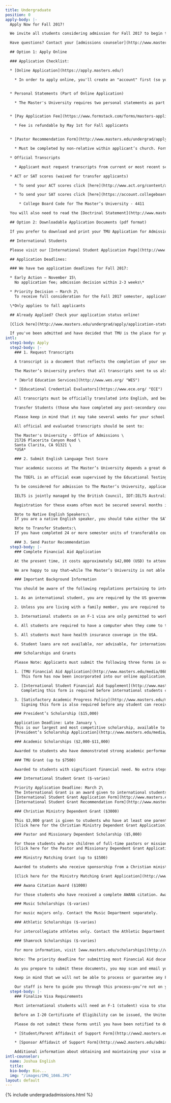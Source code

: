 ```yaml
---
title: Undergraduate
position: 0
apply-body: |-
  Apply Now for Fall 2017!

  We invite all students considering admission for Fall 2017 to begin the application process now. Don't miss out on a life-changing TMU education--complete your application as soon as possible! Below we’ve listed what components are needed to complete the application process.

  Have questions? Contact your [admissions counselor](http://www.masters.edu/undergrad/bios/ "Counselors").

  ## Option 1: Apply Online

  ### Application Checklist:

  * [Online Application](https://apply.masters.edu/)

    * In order to apply online, you'll create an "account" first (so you can save and return to your application), before being able to complete the various sections of the online application. Once an application is submitted, the applicant cannot go back and change the application.


  * Personal Statements (Part of Online Application)

    * The Master's University requires two personal statements as part of the application (approx. 300-500 words each), so plan accordingly. Online application can be submitted without personal statements. Statements must then be emailed to [admissions@masters.edu](mailto:admissions@masters.edu) in PDF format to be added to application.


  * [Pay Application Fee](https://www.formstack.com/forms/masters-application_fee_credit_card_processing) (Fall Students waived before November 15th)

    * Fee is refundable by May 1st for Fall applicants


  * [Pastor Recommendation Form](http://www.masters.edu/undergrad/apply/pastoral-recommendation-form/)

    * Must be completed by non-relative within applicant’s church. Form can be filled out by Head Pastor, Associate Pastor, Youth Pastor, or Elder. Form can be sent directly to pastor from application by inputting the pastor’s email address when requested, otherwise it is the applicants responsibility to email their pastor the link to the form.

  * Official Transcripts

    * Applicant must request transcripts from current or most recent school. Transcripts can be emailed to [admissions@masters.edu](mailto:admissions@masters.edu) or mailed directly to the Office of Admissions at 21726 Placerita Canyon Rd., Newhall, CA 91321

  * ACT or SAT scores (waived for transfer applicants)

    * To send your ACT scores click [here](http://www.act.org/content/act/en/products-and-services/the-act/your-scores/send-your-scores.html)

    * To send your SAT scores click [here](https://account.collegeboard.org/login/login?idp=ECL&appId=115&DURL=https%3A//nsat.collegeboard.org/satweb/login.jsp&affiliateId=aru%7Canypage&bannerId=ht%7Cnsat-send)

      * College Board Code for The Master’s University - 4411

  You will also need to read the [Doctrinal Statement](http://www.masters.edu/abouttmc/doctrine/) and [Student Handbook](http://www.masters.edu/handbook).

  ## Option 2: Downloadable Application Documents (pdf format)

  If you prefer to download and print your TMU Application for Admission, rather than completing it online, you may download all the application components [here](http://www.masters.edu/undergrad/apply/downloads/ "Downloads Page").

  ## International Students

  Please visit our [International Student Application Page](http://www.masters.edu/undergrad/international/ "International Applicants") for detailed information about how to apply.

  ## Application Deadlines:

  ### We have two application deadlines for Fall 2017:

  * Early Action – November 15\
    No application fee; admission decision within 2-3 weeks\*

  * Priority Decision – March 2\
    To receive full consideration for the Fall 2017 semester, applicants should complete their admissions and financial aid applications by March 2nd. However, The Master's University will continue to accept applications on a rolling basis after our priority deadline.

  \*Only applies to fall applicants

  ## Already Applied? Check your application status online!

  [Click here](http://www.masters.edu/undergrad/apply/application-status.aspx "Application Status") to check the status of your online application in real time.

  If you've been admitted and have decided that TMU is the place for you, secure your spot today by submitting your $200 tuition/housing deposit [here](https://www.formstack.com/forms/masters-new_student_deposit_payment "Undergrad Deposit Form"). The deposit is fully refundable until May 1.
intl:
  step1-body: Apply
  step2-body: |-
    ### 1. Request Transcripts

    A transcript is a document that reflects the completion of your secondary school education or the equivalent. Transcripts list the courses you took, the grading scale used, and the grades (marks) you obtained.

    The Master’s University prefers that all transcripts sent to us also be accompanied by an American GPA equivalent (given on a 4.0 scale). This evaluation should be done by a credential evaluation service. If your transcript does not already give a cumulative GPA on a 4.0 scale, then please have such an evaluation performed. We suggest the following two evaluators, though others are available. Look for a credential evaluation service that holds an NACES (National Association of Credential Evaluation Services) membership, to ensure the highest possible accuracy in your transcript evaluation. Please follow the instructions on the evaluators’ websites.

    * [World Education Services](http://www.wes.org/ "WES")

    * [Educational Credential Evaluators](https://www.ece.org/ "ECE")

    All transcripts must be officially translated into English, and bear both the original signature (not a photocopy) of the school official and the official school seal.

    Transfer Students (those who have completed any post-secondary coursework) should also have their college or university transcripts submitted, likewise officially translated into English. Transfer students seeking transfer credit should make sure to have a course-by-course evaluation performed, if needing their transcripts evaluated according to paragraph 2, above.

    Please keep in mind that it may take several weeks for your school to process and mail an official transcript (in addition to the time the transcripts spend in transit, which varies from country to country). Likewise, the evaluation process may also take several days or weeks. Accordingly, please submit your transcripts requests early in the application process.

    All official and evaluated transcripts should be sent to:

    The Master's University - Office of Admissions \
    21726 Placerita Canyon Road \
    Santa Clarita, CA 91321 \
    *USA*

    ### 2. Submit English Language Test Score

    Your academic success at The Master’s University depends a great deal upon your fluency in the English language. In order to determine your level of proficiency, international applicants must sit for the TOEFL (Test of English as a Foreign Language) or the IELTS (International English Language Testing System).

    The TOEFL is an official exam supervised by the Educational Testing Service (ETS). The service sends an official report noting your score on the exam to an institution of your choice. You may obtain information about this test at [www.toefl.org](http://www.toefl.org/). When you apply for the test you may have your results sent to The Master’s University by referencing our school code, which is 4411.

    To be considered for admission to The Master’s University, applicants must earn a score of at least 80 on the internet-based (iBT) TOEFL or a 550 on paper-based version.

    IELTS is jointly managed by the British Council, IDT:IELTS Australia, and the University of Cambridge ESOL Examinations. Information about sitting for the IELTS can be found on their web site at [www.ielts.org](http://www.ielts.org/). The Master’s University requires a band score of 6.5 or higher.

    Registration for these exams often must be secured several months in advance. Please plan accordingly.

    Note to Native English Speakers:\
    If you are a native English speaker, you should take either the SAT or ACT, in lieu of the TOEFL or IELTS. Our school code for the SAT is 4411, and for the ACT it is 0303.

    Note to Transfer Students:\
    If you have completed 24 or more semester units of transferable coursework at an accredited American university or college (but not just in an ESL program), the requirements for submitting exam scores (TOEFL, IELTS, SAT, or ACT) are waived.

    ### 3. Send Pastor Recommendation
  step3-body: |-
    ### Complete Financial Aid Application

    At the present time, it costs approximately $42,000 (USD) to attend The Master’s University for one year (two semesters), including tuition, housing, and meals. Books, health insurance, and transportation may be extra.

    We are happy to say that—while The Master’s University is not able to give students a full scholarship—we do offer significant funds for qualified international students. We understand that this is a difficult process requiring a great deal of effort and faith. We are praying with you that God’s provision and guidance would be clear to you through this process. Currently, over 90% of our student population receives financial aid! Please note that individual awards cannot be determined until the student has been admitted to the college.

    ### Important Background Information

    You should be aware of the following regulations pertaining to international students in F-1 status:

    1. As an international student, you are required by the US government to be registered full-time.

    2. Unless you are living with a family member, you are required to live on campus.

    3. International students on an F-1 visa are only permitted to work on-campus, up to 20 hours per week.

    4. All students are required to have a computer when they come to the college.

    5. All students must have health insurance coverage in the USA.

    6. Student loans are not available, nor advisable, for international students.

    ### Scholarships and Grants

    Please Note: Applicants must submit the following three forms in order to qualify for ANY financial aid.

    1. [TMU Financial Aid Application](http://www.masters.edu/media/868180/student-financial-aid-application.pdf "TMC Fin Aid App") \
       This form has now been incorporated into our online application, so students only need to complete this version if they applied for admission to TMU using a paper or pdf application. Contact the International Admissions Counselor if you are not sure whether you need to submit this application. Important note: continuing international students already enrolled at TMU should complete this form using the “Financial Aid Renewal Form” link in Self-Service.

    2. [International Student Financial Aid Supplement](http://www.masters.edu/media/868161/international-student-financial-aid-supplemental-form.pdf "ISFAS")\
       Completing this form is required before international students can receive any need-based Financial Aid from The Master’s University.

    3. [Satisfactory Academic Progress Policy](http://www.masters.edu/media/868183/undergrad-satisfactory-academic-progress-policy.pdf "SAPP")\
       Signing this form is also required before any student can receive any Financial Aid from The Master’s University (not required for current/returning TMU students).

    ### President’s Scholarship ($15,000)

    Application Deadline: Late January \
    This is our largest and most competitive scholarship, available to full-time incoming freshmen (including international students). Applicants must have a high school GPA of 3.85 and a SAT I score (Critical Reasoning and Math sub-tests only) of 1400 or ACT score of 32. International students who have not taken the SAT may still apply. Renewable with a college GPA of 3.5. Note: replaces academic scholarship (see below). Not available for transfer or Spring students. \
    [President’s Scholarship Application](http://www.masters.edu/media/868336/17-18-presidents-scholarship-application-fillable.pdf "President's Scholarship Application")

    ### Academic Scholarships ($2,000-$11,000)

    Awarded to students who have demonstrated strong academic performance at the high school level. No extra steps required—automatically awarded to students who meet the academic qualifications.

    ### TMU Grant (up to $7500)

    Awarded to students with significant financial need. No extra steps required—automatically awarded based on calculated need.

    ### International Student Grant ($-varies)

    Priority Application Deadline: March 2\
    The International Grant is an award given to international students based on financial need, academic achievement, and local church recommendation. The amounts range from $500 to $3,500. The Grant Recommendation must be filled out and submitted by a local church leader who is not related to you. Scholarships are awarded as long as funds are available.\
    [International Student Grant Application Form](http://www.masters.edu/media/869264/isg-app-2.pdf "ISG App 2.pdf")\
    [International Student Grant Recommendation Form](http://www.masters.edu/media/868165/international-student-grant-recommendation-form.pdf "Intl Student Grant Rec Form.pdf")

    ### Christian Ministry Dependent Grant ($3000)

    This $3,000 grant is given to students who have at least one parent employed in full time Christian ministry. The grant application must be submitted with a copy of the organization’s doctrinal statement. \
    [Click here for the Christian Ministry Dependent Grant Application](http://www.masters.edu/media/868184/christian-ministry-dependent-grant-recreation.pdf "CMD Application")

    ### Pastor and Missionary Dependent Scholarship ($5,000)

    For those students who are children of full-time pastors or missionaries who provide the primary income for their family. Only applicable to students entering the college in the Fall of 2014 and subsequent years. \
    [Click here for the Pastor and Missionary Dependent Grant Application](http://www.masters.edu/media/868169/pmd-application.pdf "Pastor and Missionary Dependent Grant Application")

    ### Ministry Matching Grant (up to $1500)

    Awarded to students who receive sponsorship from a Christian ministry. TMU will match, on a dollar-for-dollar basis, up to a total of $1,500 per student. Both the application and the funds must be received by August 1st in order to qualify.

    [Click here for the Ministry Matching Grant Application](http://www.masters.edu/media/868326/application-for-ministry-matching-grant.pdf "Ministry Matching Grant")

    ### Awana Citation Award ($1000)

    For those students who have received a complete AWANA citation. Award is $1,000. You must submit copy of your AWANA Citation Award by March 2.

    ### Music Scholarships ($-varies)

    For music majors only. Contact the Music Department separately.

    ### Athletic Scholarships ($-varies)

    For intercollegiate athletes only. Contact the Athletic Department separately.

    ### Shamrock Scholarships ($-varies)

    For more information, visit [www.masters.edu/scholarships](http://www.masters.edu/financial-aid/generalundergraduateprogram/newandtransfer/ "newandtransfer")

    Note: The priority deadline for submitting most Financial Aid documents is March 2. Please submit your Financial Aid documents by that time in order to ensure consideration for available funds.

    As you prepare to submit these documents, you may scan and email your documents to the International Admissions Counselor, fax them to 661-362-2695, or submit them by post to The Master's University - International Admissions, 21726 Placerita Canyon Road, Santa Clarita, CA 91321

    Keep in mind that we will not be able to process or guarantee any Financial Aid until all of your admissions application documents have been received.

    Our staff is here to guide you through this process—you’re not on your own! Please contact [Amy Bryerton](mailto:abryerton@masters.edu "Email Amy Bryerton"), International Admissions Counselor, with any additional questions you have about international financial aid.
  step4-body: |-
    ### Finalize Visa Requirements

    Most international students will need an F-1 (student) visa to study at The Master’s University. Once an international student receives his or her acceptance letter and financial aid award package, an I-20 Certificate of Eligibility may be obtained with the assistance of our Designated School Official (DSO). The I-20 can in turn be used to apply for an F-1 visa as a U.S. embassy or consulate. Of course, you as an individual are responsible for obtaining and maintaining a valid passport from your home country.

    Before an I-20 Certificate of Eligibility can be issued, the United States Department of State government requires that each international student be able to document his or her ability to afford an education at The Master’s University. Once you have received your financial aid package, you will be asked to submit documentation regarding the remainder of needed funds. This documentation can come from you the student, your family, or any number of sponsors. Each person must fill out, sign, and return the appropriate affidavit of support (see below) with a bank statement or letter from a bank official verifying the availability of funds. Again, we require these documents before we can begin to prepare your I-20, the document that will allow you to apply for an F-1 visa at an American consulate or embassy.

    Please do not submit these forms until you have been notified to do so by the Office of International Student Advancement:

    * [Student/Parent Affidavit of Support Form](http://www2.masters.edu/admissions/downloads/StuParAffidavitofSupport2010.pdf)

    * [Sponsor Affidavit of Support Form](http://www2.masters.edu/admissions/downloads/SponsorAffidavitofSupport2010.pdf)

    Additional information about obtaining and maintaining your visa and/or F-1 student status will be provided once you have been accepted to The Master’s University and have received your financial aid package. In the meantime, general information about applying for a student visa can be found on the U.S. Government’s “Study in the States” website [here](http://studyinthestates.dhs.gov/students/).
intl-counselor:
  name: Joshua English
  title: 
  bio-body: Bio...
  img: "/images/IMG_1046.JPG"
layout: default
---
```


{% include undergradadmissions.html %}  
